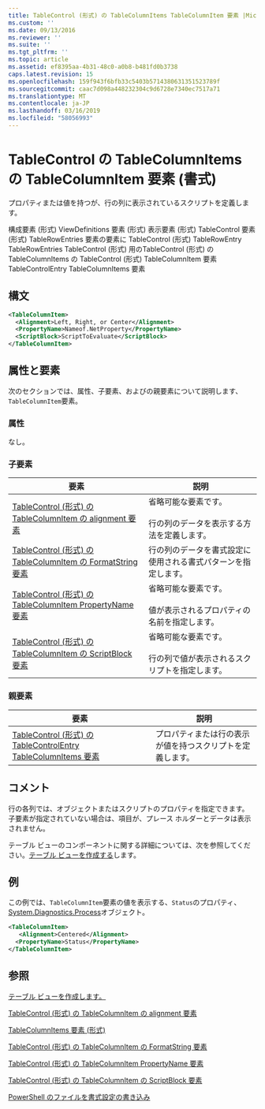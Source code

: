```yaml
---
title: TableControl (形式) の TableColumnItems TableColumnItem 要素 |Microsoft Docs
ms.custom: ''
ms.date: 09/13/2016
ms.reviewer: ''
ms.suite: ''
ms.tgt_pltfrm: ''
ms.topic: article
ms.assetid: ef8395aa-4b31-48c0-a0b8-b481fd0b3738
caps.latest.revision: 15
ms.openlocfilehash: 159f943f6bfb33c5403b5714380631351523789f
ms.sourcegitcommit: caac7d098a448232304c9d6728e7340ec7517a71
ms.translationtype: MT
ms.contentlocale: ja-JP
ms.lasthandoff: 03/16/2019
ms.locfileid: "58056993"
---
```

# <a name="tablecolumnitem-element-for-tablecolumnitems-for-tablecontrol-format"></a>TableControl の TableColumnItems の TableColumnItem 要素 (書式)

プロパティまたは値を持つが、行の列に表示されているスクリプトを定義します。

構成要素 (形式) ViewDefinitions 要素 (形式) 表示要素 (形式) TableControl 要素 (形式) TableRowEntries 要素の要素に TableControl (形式) TableRowEntry TableRowEntries TableControl (形式) 用のTableControl (形式) の TableColumnItems の TableControl (形式) TableColumnItem 要素 TableControlEntry TableColumnItems 要素

## <a name="syntax"></a>構文

```xml
<TableColumnItem>
  <Alignment>Left, Right, or Center</Alignment>
  <PropertyName>Nameof.NetProperty</PropertyName>
  <ScriptBlock>ScriptToEvaluate</ScriptBlock>
</TableColumnItem>
```

## <a name="attributes-and-elements"></a>属性と要素

次のセクションでは、属性、子要素、およびの親要素について説明します、`TableColumnItem`要素。

### <a name="attributes"></a>属性

なし。

### <a name="child-elements"></a>子要素

|要素|説明|
|-------------|-----------------|
|[TableControl (形式) の TableColumnItem の alignment 要素](./alignment-element-for-tablecolumnitem-for-tablecontrol-format.md)|省略可能な要素です。<br /><br /> 行の列のデータを表示する方法を定義します。|
|[TableControl (形式) の TableColumnItem の FormatString 要素](./formatstring-element-for-tablecolumnitem-for-tablecontrol-format.md)|行の列のデータを書式設定に使用される書式パターンを指定します。|
|[TableControl (形式) の TableColumnItem PropertyName 要素](./propertyname-element-for-tablecolumnitem-for-tablecontrol-format.md)|省略可能な要素です。<br /><br /> 値が表示されるプロパティの名前を指定します。|
|[TableControl (形式) の TableColumnItem の ScriptBlock 要素](./scriptblock-element-for-tablecolumnitem-for-tablecontrol-format.md)|省略可能な要素です。<br /><br /> 行の列で値が表示されるスクリプトを指定します。|

### <a name="parent-elements"></a>親要素

|要素|説明|
|-------------|-----------------|
|[TableControl (形式) の TableControlEntry TableColumnItems 要素](./tablecolumnitems-element-for-tablerowentry-for-tablecontrol-format.md)|プロパティまたは行の表示が値を持つスクリプトを定義します。|

## <a name="remarks"></a>コメント

行の各列では、オブジェクトまたはスクリプトのプロパティを指定できます。 子要素が指定されていない場合は、項目が、プレース ホルダーとデータは表示されません。

テーブル ビューのコンポーネントに関する詳細については、次を参照してください。[テーブル ビューを作成する](./creating-a-table-view.md)します。

## <a name="example"></a>例

この例では、`TableColumnItem`要素の値を表示する、`Status`のプロパティ、 [System.Diagnostics.Process](/dotnet/api/System.Diagnostics.Process)オブジェクト。

```xml
<TableColumnItem>
   <Alignment>Centered</Alignment>
  <PropertyName>Status</PropertyName>
</TableColumnItem>

```

## <a name="see-also"></a>参照

[テーブル ビューを作成します。](./creating-a-table-view.md)

[TableControl (形式) の TableColumnItem の alignment 要素](./alignment-element-for-tablecolumnitem-for-tablecontrol-format.md)

[TableColumnItems 要素 (形式)](./tablecolumnitems-element-for-tablerowentry-for-tablecontrol-format.md)

[TableControl (形式) の TableColumnItem の FormatString 要素](./formatstring-element-for-tablecolumnitem-for-tablecontrol-format.md)

[TableControl (形式) の TableColumnItem PropertyName 要素](./propertyname-element-for-tablecolumnitem-for-tablecontrol-format.md)

[TableControl (形式) の TableColumnItem の ScriptBlock 要素](./scriptblock-element-for-tablecolumnitem-for-tablecontrol-format.md)

[PowerShell のファイルを書式設定の書き込み](./writing-a-powershell-formatting-file.md)
